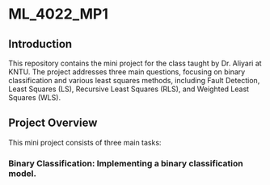 # ML_4022_MP1
## Introduction
This repository contains the mini project for the class taught by Dr. Aliyari at KNTU. The project addresses three main questions, focusing on binary classification and various least squares methods, including Fault Detection, Least Squares (LS), Recursive Least Squares (RLS), and Weighted Least Squares (WLS).
## Project Overview
This mini project consists of three main tasks:
### Binary Classification: Implementing a binary classification model.
